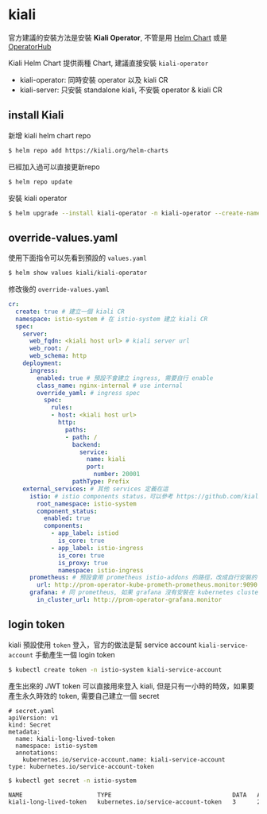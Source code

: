# kiali

官方建議的安裝方法是安裝 **Kiali Operator**, 不管是用 [Helm Chart](https://kiali.io/docs/installation/installation-guide/install-with-helm/) 或是 [OperatorHub](https://kiali.io/docs/installation/installation-guide/installing-with-operatorhub/)


Kiali Helm Chart 提供兩種 Chart, 建議直接安裝 `kiali-operator`

- kiali-operator: 同時安裝 operator 以及 kiali CR
- kiali-server: 只安裝 standalone kiali, 不安裝 operator & kiali CR

## install Kiali

新增 kiali helm chart repo
```bash
$ helm repo add https://kiali.org/helm-charts
```

已經加入過可以直接更新repo

```bash
$ helm repo update
```

安裝 kiali operator

```bash
$ helm upgrade --install kiali-operator -n kiali-operator --create-namespace -f ./kiali-operator/override-values.yaml kiali/kiali-operator
```

## override-values.yaml

使用下面指令可以先看到預設的 `values.yaml`

```bash
$ helm show values kiali/kiali-operator
```

修改後的 `override-values.yaml`

```yaml
cr:
  create: true # 建立一個 kiali CR
  namespace: istio-system # 在 istio-system 建立 kiali CR
  spec:
    server:
      web_fqdn: <kiali host url> # kiali server url
      web_root: /
      web_schema: http
    deployment:
      ingress:
        enabled: true # 預設不會建立 ingress, 需要自行 enable
        class_name: nginx-internal # use internal
        override_yaml: # ingress spec 
          spec:
            rules:
            - host: <kiali host url>
              http:
                paths:
                - path: /
                  backend:
                    service:
                      name: kiali
                      port: 
                        number: 20001
                  pathType: Prefix
    external_services: # 其他 services 定義在這
      istio: # istio components status，可以參考 https://github.com/kiali/kiali-operator/blob/master/crd-docs/cr/kiali.io_v1alpha1_kiali.yaml#L263
        root_namespace: istio-system
        component_status:
          enabled: true
          components:
            - app_label: istiod
              is_core: true
            - app_label: istio-ingress
              is_core: true
              is_proxy: true
              namespace: istio-ingress
      prometheus: # 預設會用 prometheus istio-addons 的路徑，改成自行安裝的 prometheus operator service 路徑
        url: http://prom-operator-kube-prometh-prometheus.monitor:9090
      grafana: # 同 prometheus, 如果 grafana 沒有安裝在 kubernetes cluster 內，改用 url: http://grafana.example.com
        in_cluster_url: http://prom-operator-grafana.monitor
```

## login token

kiali 預設使用 `token` 登入，官方的做法是幫 service account `kiali-service-account` 手動產生一個 login token

```bash
$ kubectl create token -n istio-system kiali-service-account
```

產生出來的 JWT token 可以直接用來登入 kiali, 但是只有一小時的時效，如果要產生永久時效的 token, 需要自己建立一個 secret

```yaml!
# secret.yaml
apiVersion: v1
kind: Secret
metadata:
  name: kiali-long-lived-token
  namespace: istio-system
  annotations:
    kubernetes.io/service-account.name: kiali-service-account
type: kubernetes.io/service-account-token
```

```bash
$ kubectl get secret -n istio-system

NAME                     TYPE                                  DATA   AGE
kiali-long-lived-token   kubernetes.io/service-account-token   3      21m
```